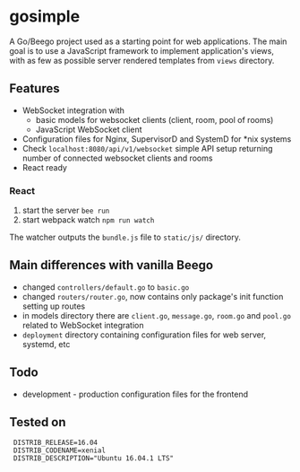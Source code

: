 # gosimple

A Go/Beego project used as a starting point for web applications. 
The main goal is to use a JavaScript framework to implement application's views,
with as few as possible server rendered templates from `views` directory.

## Features

* WebSocket integration with
    * basic models for websocket clients (client, room, pool of rooms)
    * JavaScript WebSocket client
* Configuration files for Nginx, SupervisorD and SystemD for *nix systems
* Check `localhost:8080/api/v1/websocket` simple API setup returning number of connected websocket clients and rooms
* React ready

### React

1. start the server `bee run`
2. start webpack watch `npm run watch`

The watcher outputs the `bundle.js` file to `static/js/` directory.

## Main differences with vanilla Beego

* changed `controllers/default.go` to `basic.go`
* changed `routers/router.go`, now contains only package's init function setting up routes
* in models directory there are `client.go`, `message.go`, `room.go` and `pool.go` related to WebSocket integration
* `deployment` directory containing configuration files for web server, systemd, etc

## Todo

* development - production configuration files for the frontend


## Tested on

```DISTRIB_ID=Ubuntu
 DISTRIB_RELEASE=16.04
 DISTRIB_CODENAME=xenial
 DISTRIB_DESCRIPTION="Ubuntu 16.04.1 LTS"
```
